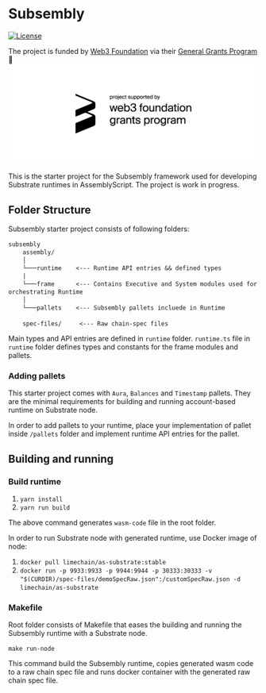 # Subsembly
[![License](https://img.shields.io/badge/License-Apache%202.0-blue.svg)](https://opensource.org/licenses/Apache-2.0)

The project is funded by [Web3 Foundation](https://web3.foundation/) via their [General Grants Program](https://github.com/w3f/General-Grants-Program) 🙏
![WEB3 Badge](./web3_badge_black.png)

This is the starter project for the Subsembly framework used for developing Substrate runtimes in AssemblyScript. The project is work in progress.

## Folder Structure
Subsembly starter project consists of following folders:
```
subsembly
    assembly/
    │
    └───runtime    <--- Runtime API entries && defined types
    |
    └───frame      <--- Contains Executive and System modules used for orchestrating Runtime
    │
    └───pallets    <--- Subsembly pallets incluede in Runtime

    spec-files/     <--- Raw chain-spec files
```

Main types and API entries are defined in `runtime` folder. `runtime.ts` file in `runtime` folder defines types and constants for the frame modules and pallets.

### Adding pallets

This starter project comes with `Aura`, `Balances` and `Timestamp` pallets. They are the minimal requirements for building and running account-based runtime on Substrate node.

In order to add pallets to your runtime, place your implementation of pallet inside `/pallets` folder and implement runtime API entries for the pallet.

## Building and running
### Build runtime
1. `yarn install`
2. `yarn run build`

The above command generates `wasm-code` file in the root folder.

In order to run Substrate node with generated runtime, use Docker image of node:

1. `docker pull limechain/as-substrate:stable`
2. `docker run -p 9933:9933 -p 9944:9944 -p 30333:30333 -v "$(CURDIR)/spec-files/demoSpecRaw.json":/customSpecRaw.json -d limechain/as-substrate`

### Makefile
Root folder consists of Makefile that eases the building and running the Subsembly runtime with a Substrate node.

```
make run-node
```
This command build the Subsembly runtime, copies generated wasm code to a raw chain spec file and runs docker container with the generated raw chain spec file.

